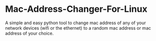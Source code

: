 # Mac-Address-Changer-For-Linux
A simple and easy python tool to change mac address of any of your network devices (wifi or the ethernet) to a random mac address or mac address of your choice.
